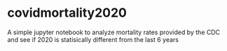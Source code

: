 # covidmortality2020
A simple jupyter notebook to analyze mortality rates provided by the CDC and see if 2020 is statisically different from the last 6 years
